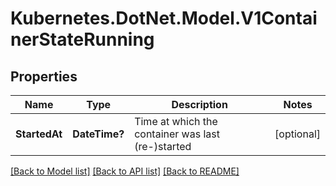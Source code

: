 # Kubernetes.DotNet.Model.V1ContainerStateRunning
## Properties

Name | Type | Description | Notes
------------ | ------------- | ------------- | -------------
**StartedAt** | **DateTime?** | Time at which the container was last (re-)started | [optional] 

[[Back to Model list]](../README.md#documentation-for-models) [[Back to API list]](../README.md#documentation-for-api-endpoints) [[Back to README]](../README.md)

